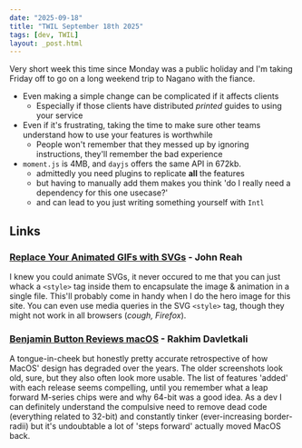 ```yaml
---
date: "2025-09-18"
title: "TWIL September 18th 2025"
tags: [dev, TWIL]
layout: _post.html
---
```


Very short week this time since Monday was a public holiday and I'm taking Friday off to go on a long weekend trip to Nagano with the fiance.

- Even making a simple change can be complicated if it affects clients
  - Especially if those clients have distributed _printed_ guides to using your service
- Even if it's frustrating, taking the time to make sure other teams understand how to use your features is worthwhile
  - People won't remember that they messed up by ignoring instructions, they'll remember the bad experience
- `moment.js` is 4MB, and `dayjs` offers the same API in 672kb.
  - admittedly you need plugins to replicate **all** the features
  - but having to manually add them makes you think 'do I really need a dependency for this one usecase?'
  - and can lead to you just writing something yourself with `Intl`

## Links

### [Replace Your Animated GIFs with SVGs](https://frontendmasters.com/blog/replace-your-animated-gifs-with-svgs/) - John Reah

I knew you could animate SVGs, it never occured to me that you can just whack a `<style>` tag inside them to encapsulate the image & animation in a single file. This'll probably come in handy when I do the hero image for this site. You can even use media queries in the SVG `<style>` tag, though they might not work in all browsers (_cough, Firefox_).

### [Benjamin Button Reviews macOS](https://rakhim.exotext.com/benjamin-button-reviews-macos) - Rakhim Davletkali

A tongue-in-cheek but honestly pretty accurate retrospective of how MacOS' design has degraded over the years. The older screenshots look old, sure, but they also often look more usable. The list of features 'added' with each release seems compelling, until you remember what a leap forward M-series chips were and why 64-bit was a good idea. As a dev I can definitely understand the compulsive need to remove dead code (everything related to 32-bit) and constantly tinker (ever-increasing border-radii) but it's undoubtable a lot of 'steps forward' actually moved MacOS back.
